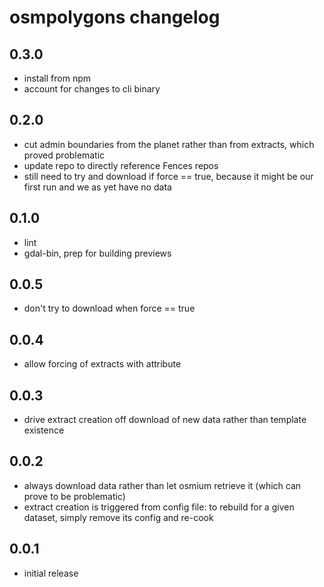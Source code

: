 osmpolygons changelog
=====================

0.3.0
-----
* install from npm
* account for changes to cli binary

0.2.0
-----
* cut admin boundaries from the planet rather than from extracts, which proved problematic
* update repo to directly reference Fences repos
* still need to try and download if force == true, because it might be our first run and we as yet have no data

0.1.0
-----
* lint
* gdal-bin, prep for building previews

0.0.5
-----
* don't try to download when force == true

0.0.4
-----
* allow forcing of extracts with attribute

0.0.3
-----
* drive extract creation off download of new data rather than template existence

0.0.2
-----
* always download data rather than let osmium retrieve it (which can prove to be problematic)
* extract creation is triggered from config file: to rebuild for a given dataset, simply remove its config and re-cook
 
0.0.1
-----
* initial release
